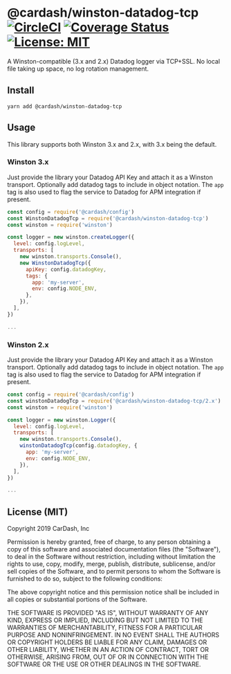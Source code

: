 # @cardash/winston-datadog-tcp [![CircleCI](https://circleci.com/gh/cardash/winston-datadog-tcp/tree/master.svg?style=svg)](https://circleci.com/gh/cardash/winston-datadog-tcp/tree/master) [![Coverage Status](https://coveralls.io/repos/github/cardash/winston-datadog-tcp/badge.svg?branch=master)](https://coveralls.io/github/cardash/winston-datadog-tcp?branch=master)  [![License: MIT](https://img.shields.io/badge/License-MIT-green.svg)](https://opensource.org/licenses/MIT)

A Winston-compatible (3.x and 2.x) Datadog logger via TCP+SSL. No local file taking up space, no log rotation management.

## Install

`yarn add @cardash/winston-datadog-tcp`

## Usage

This library supports both Winston 3.x and 2.x, with 3.x being the default.

### Winston 3.x

Just provide the library your Datadog API Key and attach it as a Winston transport. Optionally add datadog tags to include in object notation. The `app` tag is also used to flag the service to Datadog for APM integration if present.

```js
const config = require('@cardash/config')
const WinstonDatadogTcp = require('@cardash/winston-datadog-tcp')
const winston = require('winston')

const logger = new winston.createLogger({
  level: config.logLevel,
  transports: [
    new winston.transports.Console(),
    new WinstonDatadogTcp({
      apiKey: config.datadogKey,
      tags: {
        app: 'my-server',
        env: config.NODE_ENV,
      },
    }),
  ],
})

...
```

### Winston 2.x

Just provide the library your Datadog API Key and attach it as a Winston transport. Optionally add datadog tags to include in object notation. The `app` tag is also used to flag the service to Datadog for APM integration if present.

```js
const config = require('@cardash/config')
const winstonDatadogTcp = require('@cardash/winston-datadog-tcp/2.x')
const winston = require('winston')

const logger = new winston.Logger({
  level: config.logLevel,
  transports: [
    new winston.transports.Console(),
    winstonDatadogTcp(config.datadogKey, {
      app: 'my-server',
      env: config.NODE_ENV,
    }),
  ],
})

...
```

## License (MIT)

Copyright 2019 CarDash, Inc

Permission is hereby granted, free of charge, to any person obtaining a copy of this software and associated documentation files (the "Software"), to deal in the Software without restriction, including without limitation the rights to use, copy, modify, merge, publish, distribute, sublicense, and/or sell copies of the Software, and to permit persons to whom the Software is furnished to do so, subject to the following conditions:

The above copyright notice and this permission notice shall be included in all copies or substantial portions of the Software.

THE SOFTWARE IS PROVIDED "AS IS", WITHOUT WARRANTY OF ANY KIND, EXPRESS OR IMPLIED, INCLUDING BUT NOT LIMITED TO THE WARRANTIES OF MERCHANTABILITY, FITNESS FOR A PARTICULAR PURPOSE AND NONINFRINGEMENT. IN NO EVENT SHALL THE AUTHORS OR COPYRIGHT HOLDERS BE LIABLE FOR ANY CLAIM, DAMAGES OR OTHER LIABILITY, WHETHER IN AN ACTION OF CONTRACT, TORT OR OTHERWISE, ARISING FROM, OUT OF OR IN CONNECTION WITH THE SOFTWARE OR THE USE OR OTHER DEALINGS IN THE SOFTWARE.
